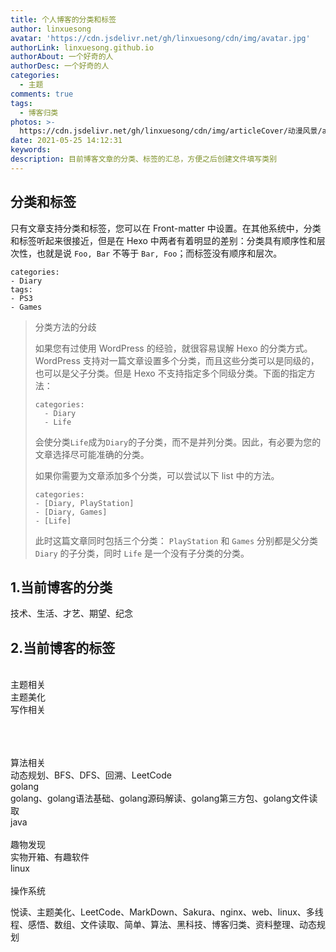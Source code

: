 ```yaml
---
title: 个人博客的分类和标签
author: linxuesong
avatar: 'https://cdn.jsdelivr.net/gh/linxuesong/cdn/img/avatar.jpg'
authorLink: linxuesong.github.io
authorAbout: 一个好奇的人
authorDesc: 一个好奇的人
categories:
  - 主题
comments: true
tags:
  - 博客归类
photos: >-
  https://cdn.jsdelivr.net/gh/linxuesong/cdn/img/articleCover/动漫风景/apic-in 色彩绚丽的风景动漫图片 (9).jpg
date: 2021-05-25 14:12:31
keywords:
description: 目前博客文章的分类、标签的汇总，方便之后创建文件填写类别
---
```


## 分类和标签

只有文章支持分类和标签，您可以在 Front-matter 中设置。在其他系统中，分类和标签听起来很接近，但是在 Hexo 中两者有着明显的差别：分类具有顺序性和层次性，也就是说 `Foo, Bar` 不等于 `Bar, Foo`；而标签没有顺序和层次。

```
categories:
- Diary
tags:
- PS3
- Games
```

> 分类方法的分歧
>
> 如果您有过使用 WordPress 的经验，就很容易误解 Hexo 的分类方式。WordPress 支持对一篇文章设置多个分类，而且这些分类可以是同级的，也可以是父子分类。但是 Hexo 不支持指定多个同级分类。下面的指定方法：
>
> ```
> categories:
>   - Diary
>   - Life
> ```
>
> 会使分类`Life`成为`Diary`的子分类，而不是并列分类。因此，有必要为您的文章选择尽可能准确的分类。
>
> 如果你需要为文章添加多个分类，可以尝试以下 list 中的方法。
>
> ```
> categories:
> - [Diary, PlayStation]
> - [Diary, Games]
> - [Life]
> ```
>
> 此时这篇文章同时包括三个分类： `PlayStation` 和 `Games` 分别都是父分类 `Diary` 的子分类，同时 `Life` 是一个没有子分类的分类。



## 1.当前博客的分类

技术、生活、才艺、期望、纪念

## 2.当前博客的标签
<br/>主题相关</br>
主题美化
<br/>写作相关</br>

<br/><br/>
 <br/>算法相关<br/>
动态规划、BFS、DFS、回溯、LeetCode
<br/>golang<br/>
golang、golang语法基础、golang源码解读、golang第三方包、golang文件读取
<br/>java<br/>
<br/>趣物发现<br/>
实物开箱、有趣软件
<br/>linux<br/>
<br/>操作系统<br/>

悦读、主题美化、LeetCode、MarkDown、Sakura、nginx、web、linux、多线程、感悟、数组、文件读取、简单、算法、黑科技、博客归类、资料整理、动态规划
